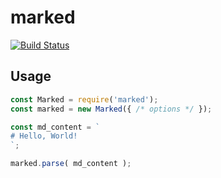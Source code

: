# marked

[![Build Status](https://travis-ci.org/cakecatz/marked.svg?branch=master)](https://travis-ci.org/cakecatz/marked)

## Usage

```js
const Marked = require('marked');
const marked = new Marked({ /* options */ });

const md_content = `
# Hello, World!
`;

marked.parse( md_content );
```
